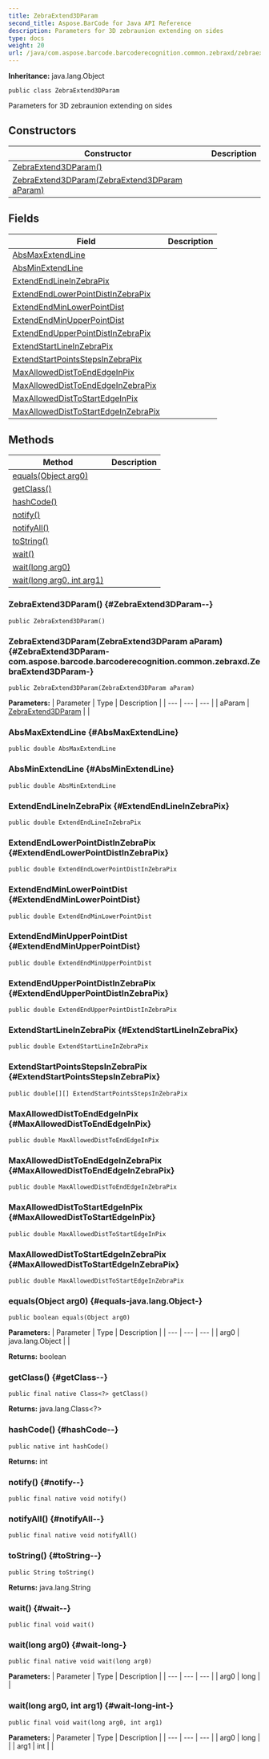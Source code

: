 ```yaml
---
title: ZebraExtend3DParam
second_title: Aspose.BarCode for Java API Reference
description: Parameters for 3D zebraunion extending on sides
type: docs
weight: 20
url: /java/com.aspose.barcode.barcoderecognition.common.zebraxd/zebraextend3dparam/
---
```

**Inheritance:**
java.lang.Object
```
public class ZebraExtend3DParam
```

Parameters for 3D zebraunion extending on sides
## Constructors

| Constructor | Description |
| --- | --- |
| [ZebraExtend3DParam()](#ZebraExtend3DParam--) |  |
| [ZebraExtend3DParam(ZebraExtend3DParam aParam)](#ZebraExtend3DParam-com.aspose.barcode.barcoderecognition.common.zebraxd.ZebraExtend3DParam-) |  |
## Fields

| Field | Description |
| --- | --- |
| [AbsMaxExtendLine](#AbsMaxExtendLine) |  |
| [AbsMinExtendLine](#AbsMinExtendLine) |  |
| [ExtendEndLineInZebraPix](#ExtendEndLineInZebraPix) |  |
| [ExtendEndLowerPointDistInZebraPix](#ExtendEndLowerPointDistInZebraPix) |  |
| [ExtendEndMinLowerPointDist](#ExtendEndMinLowerPointDist) |  |
| [ExtendEndMinUpperPointDist](#ExtendEndMinUpperPointDist) |  |
| [ExtendEndUpperPointDistInZebraPix](#ExtendEndUpperPointDistInZebraPix) |  |
| [ExtendStartLineInZebraPix](#ExtendStartLineInZebraPix) |  |
| [ExtendStartPointsStepsInZebraPix](#ExtendStartPointsStepsInZebraPix) |  |
| [MaxAllowedDistToEndEdgeInPix](#MaxAllowedDistToEndEdgeInPix) |  |
| [MaxAllowedDistToEndEdgeInZebraPix](#MaxAllowedDistToEndEdgeInZebraPix) |  |
| [MaxAllowedDistToStartEdgeInPix](#MaxAllowedDistToStartEdgeInPix) |  |
| [MaxAllowedDistToStartEdgeInZebraPix](#MaxAllowedDistToStartEdgeInZebraPix) |  |
## Methods

| Method | Description |
| --- | --- |
| [equals(Object arg0)](#equals-java.lang.Object-) |  |
| [getClass()](#getClass--) |  |
| [hashCode()](#hashCode--) |  |
| [notify()](#notify--) |  |
| [notifyAll()](#notifyAll--) |  |
| [toString()](#toString--) |  |
| [wait()](#wait--) |  |
| [wait(long arg0)](#wait-long-) |  |
| [wait(long arg0, int arg1)](#wait-long-int-) |  |
### ZebraExtend3DParam() {#ZebraExtend3DParam--}
```
public ZebraExtend3DParam()
```


### ZebraExtend3DParam(ZebraExtend3DParam aParam) {#ZebraExtend3DParam-com.aspose.barcode.barcoderecognition.common.zebraxd.ZebraExtend3DParam-}
```
public ZebraExtend3DParam(ZebraExtend3DParam aParam)
```


**Parameters:**
| Parameter | Type | Description |
| --- | --- | --- |
| aParam | [ZebraExtend3DParam](../../com.aspose.barcode.barcoderecognition.common.zebraxd/zebraextend3dparam) |  |

### AbsMaxExtendLine {#AbsMaxExtendLine}
```
public double AbsMaxExtendLine
```


### AbsMinExtendLine {#AbsMinExtendLine}
```
public double AbsMinExtendLine
```


### ExtendEndLineInZebraPix {#ExtendEndLineInZebraPix}
```
public double ExtendEndLineInZebraPix
```


### ExtendEndLowerPointDistInZebraPix {#ExtendEndLowerPointDistInZebraPix}
```
public double ExtendEndLowerPointDistInZebraPix
```


### ExtendEndMinLowerPointDist {#ExtendEndMinLowerPointDist}
```
public double ExtendEndMinLowerPointDist
```


### ExtendEndMinUpperPointDist {#ExtendEndMinUpperPointDist}
```
public double ExtendEndMinUpperPointDist
```


### ExtendEndUpperPointDistInZebraPix {#ExtendEndUpperPointDistInZebraPix}
```
public double ExtendEndUpperPointDistInZebraPix
```


### ExtendStartLineInZebraPix {#ExtendStartLineInZebraPix}
```
public double ExtendStartLineInZebraPix
```


### ExtendStartPointsStepsInZebraPix {#ExtendStartPointsStepsInZebraPix}
```
public double[][] ExtendStartPointsStepsInZebraPix
```


### MaxAllowedDistToEndEdgeInPix {#MaxAllowedDistToEndEdgeInPix}
```
public double MaxAllowedDistToEndEdgeInPix
```


### MaxAllowedDistToEndEdgeInZebraPix {#MaxAllowedDistToEndEdgeInZebraPix}
```
public double MaxAllowedDistToEndEdgeInZebraPix
```


### MaxAllowedDistToStartEdgeInPix {#MaxAllowedDistToStartEdgeInPix}
```
public double MaxAllowedDistToStartEdgeInPix
```


### MaxAllowedDistToStartEdgeInZebraPix {#MaxAllowedDistToStartEdgeInZebraPix}
```
public double MaxAllowedDistToStartEdgeInZebraPix
```


### equals(Object arg0) {#equals-java.lang.Object-}
```
public boolean equals(Object arg0)
```




**Parameters:**
| Parameter | Type | Description |
| --- | --- | --- |
| arg0 | java.lang.Object |  |

**Returns:**
boolean
### getClass() {#getClass--}
```
public final native Class<?> getClass()
```




**Returns:**
java.lang.Class<?>
### hashCode() {#hashCode--}
```
public native int hashCode()
```




**Returns:**
int
### notify() {#notify--}
```
public final native void notify()
```




### notifyAll() {#notifyAll--}
```
public final native void notifyAll()
```




### toString() {#toString--}
```
public String toString()
```




**Returns:**
java.lang.String
### wait() {#wait--}
```
public final void wait()
```




### wait(long arg0) {#wait-long-}
```
public final native void wait(long arg0)
```




**Parameters:**
| Parameter | Type | Description |
| --- | --- | --- |
| arg0 | long |  |

### wait(long arg0, int arg1) {#wait-long-int-}
```
public final void wait(long arg0, int arg1)
```




**Parameters:**
| Parameter | Type | Description |
| --- | --- | --- |
| arg0 | long |  |
| arg1 | int |  |

